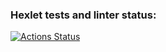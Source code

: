 ### Hexlet tests and linter status:
[![Actions Status](https://github.com/pro-vitaliy/java-project-78/actions/workflows/hexlet-check.yml/badge.svg)](https://github.com/pro-vitaliy/java-project-78/actions)